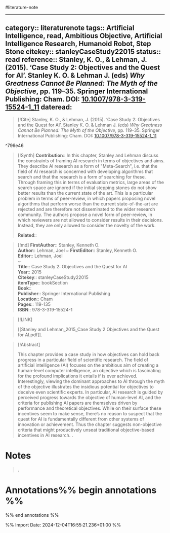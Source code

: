 #literature-note 

---
category:: literaturenote
tags:: Artificial Intelligence, read, Ambitious Objective, Artificial Intelligence Research, Humanoid Robot, Step Stone
citekey:: stanleyCaseStudy22015
status:: read
reference:: Stanley, K. O., & Lehman, J. (2015). ‘Case Study 2: Objectives and the Quest for AI’. Stanley K. O. & Lehman J. (eds) _Why Greatness Cannot Be Planned: The Myth of the Objective_, pp. 119–35. Springer International Publishing: Cham. DOI: [10.1007/978-3-319-15524-1_11](https://doi.org/10.1007/978-3-319-15524-1_11)
dateread:
---

> [!Cite]
> Stanley, K. O., & Lehman, J. (2015). ‘Case Study 2: Objectives and the Quest for AI’. Stanley K. O. & Lehman J. (eds) _Why Greatness Cannot Be Planned: The Myth of the Objective_, pp. 119–35. Springer International Publishing: Cham. DOI: [10.1007/978-3-319-15524-1_11](https://doi.org/10.1007/978-3-319-15524-1_11)

^796e46

>[!Synth]
>**Contribution**:: In this chapter, Stanley and Lehman discuss the constraints of framing AI research in terms of objectives and aims. They describe AI research as a form of "Meta-Search", i.e. that the field of AI research is concerned with developing algorithms that search and that the research is a form of searching for these. Through framing this in terms of evaluation metrics, large areas of the search space are ignored if the initial stepping stones do not show better results than the current state of the art. This is a particular problem in terms of peer-review, in which papers proposing novel algorithms that perform worse than the current state-of-the-art are rejected and are therefore not disseminated to the wider research community. The authors propose a novel form of peer-review, in which reviewers are not allowed to consider results in their decisions. Instead, they are only allowed to consider the novelty of the work.
>
>**Related**:: 
>

>[!md]
> **FirstAuthor**:: Stanley, Kenneth O.  
> **Author**:: Lehman, Joel
~
**FirstEditor**:: Stanley, Kenneth O.  
> **Editor**:: Lehman, Joel  
~    
> **Title**:: Case Study 2: Objectives and the Quest for AI  
> **Year**:: 2015   
> **Citekey**:: stanleyCaseStudy22015  
> **itemType**:: bookSection  
> **Book**::   
> **Publisher**:: Springer International Publishing  
> **Location**:: Cham   
> **Pages**:: 119-135  
> **ISBN**:: 978-3-319-15524-1    

> [!LINK] 
>
> [[Stanley and Lehman_2015_Case Study 2 Objectives and the Quest for AI.pdf]].

> [!Abstract]
>
> This chapter provides a case study in how objectives can hold back progress in a particular field of scientific research. The field of artificial intelligence (AI) focuses on the ambitious aim of creating a human-level computer intelligence, an objective which is fascinating for the profound implications it entails if is ever achieved. Interestingly, viewing the dominant approaches to AI through the myth of the objective illustrates the insidious potential for objectives to deceive even scientific experts. In particular, AI research is guided by perceived progress towards the objective of human-level AI, and the criteria for publishing AI papers are themselves driven by performance and theoretical objectives. While on their surface these incentives seem to make sense, there’s no reason to suspect that the quest for AI is fundamentally different from other systems of innovation or achievement. Thus the chapter suggests non-objective criteria that might productively unseat traditional objective-based incentives in AI research.
>.
> 
# Notes
>.


# Annotations%% begin annotations %%


%% end annotations %%

%% Import Date: 2024-12-04T16:55:21.236+01:00 %%
